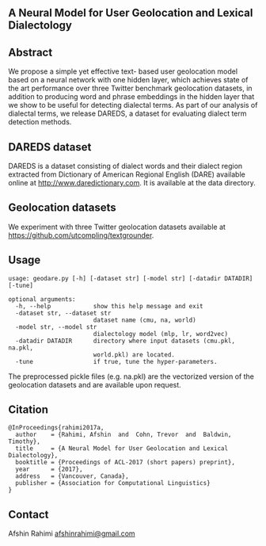 
A Neural Model for User Geolocation and Lexical Dialectology 
------------------------------------------------------------

Abstract
------------
We propose a simple yet effective text-
based user geolocation model based on
a neural network with one hidden layer,
which achieves state of the art performance
over three Twitter benchmark geolocation
datasets, in addition to producing word and
phrase embeddings in the hidden layer that
we show to be useful for detecting dialectal
terms. As part of our analysis of dialectal
terms, we release DAREDS, a dataset for
evaluating dialect term detection methods.

DAREDS dataset
--------------
DAREDS is a dataset consisting of dialect words and their
dialect region extracted from Dictionary of American Regional
English (DARE) available online at http://www.daredictionary.com.
It is available at the data directory.

Geolocation datasets
--------------------
We experiment with three Twitter geolocation datasets
available at https://github.com/utcompling/textgrounder.


Usage
-----



```
usage: geodare.py [-h] [-dataset str] [-model str] [-datadir DATADIR] [-tune]

optional arguments:
  -h, --help            show this help message and exit
  -dataset str, --dataset str
                        dataset name (cmu, na, world)
  -model str, --model str
                        dialectology model (mlp, lr, word2vec)
  -datadir DATADIR      directory where input datasets (cmu.pkl, na.pkl,
                        world.pkl) are located.
  -tune                 if true, tune the hyper-parameters.
```

The preprocessed pickle files (e.g. na.pkl) are the vectorized version of
the geolocation datasets and are available upon request.

Citation
--------
```
@InProceedings{rahimi2017a,
  author    = {Rahimi, Afshin  and  Cohn, Trevor  and  Baldwin, Timothy},
  title     = {A Neural Model for User Geolocation and Lexical Dialectology},
  booktitle = {Proceedings of ACL-2017 (short papers) preprint},
  year      = {2017},
  address   = {Vancouver, Canada},
  publisher = {Association for Computational Linguistics}
}
```

Contact
-------
Afshin Rahimi <afshinrahimi@gmail.com>




